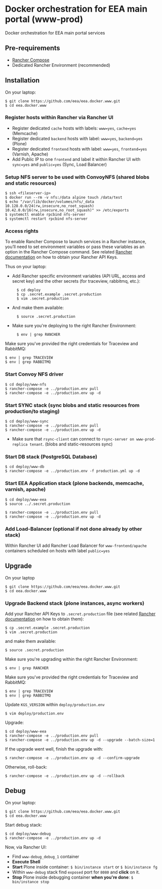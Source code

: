 # Docker orchestration for EEA main portal (www-prod)

Docker orchestration for EEA main portal services

## Pre-requirements

* [Rancher Compose](http://docs.rancher.com/rancher/rancher-compose/)
* Dedicated Rancher Environment (recommended)

## Installation

On your laptop:

    $ git clone https://github.com/eea/eea.docker.www.git
    $ cd eea.docker.www

### Register hosts within Rancher via Rancher UI

* Register dedicated `cache` hosts with labels: `www=yes`, `cache=yes` (Memcache)
* Register dedicated `backend` hosts with label: `www=yes`, `backend=yes` (Plone)
* Register dedicated `frontend` hosts with label: `www=yes`, `frontend=yes` (Varnish, Apache)
* Add Public IP to one `frontend` and label it within Rancher UI with `sync=yes` and `public=yes` (Sync, Load Balancer)

### Setup NFS server to be used with ConvoyNFS (shared blobs and static resources)

    $ ssh <fileserver-ip>
    $ docker run --rm -v nfs:/data alpine touch /data/test
    $ echo "/var/lib/docker/volumes/nfs/_data 10.128.0.0/24(rw,insecure,no_root_squash) 10.42.0.0/16(rw,insecure,no_root_squash)" >> /etc/exports
    $ systemctl enable rpcbind nfs-server
    $ systemctl restart rpcbind nfs-server

### Access rights

To enable Rancher Compose to launch services in a Rancher instance, you’ll need to set environment variables or pass
these variables as an option in the Rancher Compose command.
See related [Rancher documentation](https://docs.rancher.com/rancher/v1.0/en/configuration/api-keys/#adding-environment-api-keys)
on how to obtain your Rancher API Keys.

Thus on your laptop:

* Add Rancher specific environment variables (API URL, access and secret key) and the other secrets (for traceview, rabbitmq, etc.):

        $ cd deploy
        $ cp .secret.example .secret.production
        $ vim .secret.production

* And make them available:

        $ source .secret.production

* Make sure you're deploying to the right Rancher Environment:

        $ env | grep RANCHER

Make sure you've provided the right credentials for Traceview and RabbitMQ:

    $ env | grep TRACEVIEW
    $ env | grep RABBITMQ

### Start Convoy NFS driver

    $ cd deploy/www-nfs
    $ rancher-compose -e ../production.env pull
    $ rancher-compose -e ../production.env up -d

### Start SYNC stack (sync blobs and static resources from production/to staging)

    $ cd deploy/www-sync
    $ rancher-compose -e ../production.env pull
    $ rancher-compose -e ../production.env up -d

* Make sure that `rsync-client` can connect to `rsync-server on www-prod-replica tenant`. (blobs and static-resources sync)

### Start DB stack (PostgreSQL Database)

    $ cd deploy/www-db
    $ rancher-compose -e ../production.env -f production.yml up -d

### Start EEA Application stack (plone backends, memcache, varnish, apache)

    $ cd deploy/www-eea
    $ source ../.secret.production

    $ rancher-compose -e ../production.env pull
    $ rancher-compose -e ../production.env up -d

### Add Load-Balancer (optional if not done already by other stack)

Within Rancher UI add Rancher Load Balancer for `www-frontend/apache` containers
scheduled on hosts with label `public=yes`

## Upgrade

On your laptop

    $ git clone https://github.com/eea/eea.docker.www.git
    $ cd eea.docker.www

### Upgrade Backend stack (plone instances, async workers)

Add your Rancher API Keys to `.secret.production` file (see related [Rancher documentation](https://docs.rancher.com/rancher/v1.0/en/configuration/api-keys/#adding-environment-api-keys)
on how to obtain them):

    $ cp .secret.example .secret.production
    $ vim .secret.production

and make them available:

    $ source .secret.production

Make sure you're upgrading within the right Rancher Environment:

    $ env | grep RANCHER

Make sure you've provided the right credentials for Traceview and RabbitMQ:

    $ env | grep TRACEVIEW
    $ env | grep RABBITMQ

Update `KGS_VERSION` within `deploy/production.env`

    $ vim deploy/production.env

Upgrade:

    $ cd deploy/www-eea
    $ rancher-compose -e ../production.env pull
    $ rancher-compose -e ../production.env up -d --upgrade --batch-size=1

If the upgrade went well, finish the upgrade with:

    $ rancher-compose -e ../production.env up -d --confirm-upgrade

Otherwise, roll-back:

    $ rancher-compose -e ../production.env up -d --rollback

## Debug

On your laptop:

    $ git clone https://github.com/eea/eea.docker.www.git
    $ cd eea.docker.www

Start debug stack:

    $ cd deploy/www-debug
    $ rancher-compose -e ../production.env up -d

Now, via Rancher UI:

* Find `www-debug_debug_1` container
* **Execute Shell**
* **Start** Plone inside container: `$ bin/instance start` or `$ bin/instance fg`
* Within `www-debug` stack find `exposed` port for `8080` and **click** on it.
* **Stop** Plone inside debugging container **when you're done**: `$ bin/instance stop`

